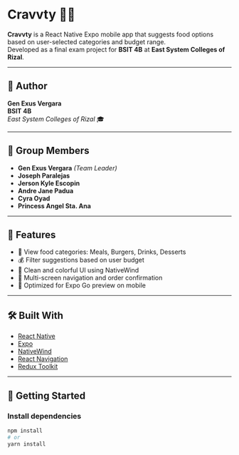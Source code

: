 # Cravvty 🍔🥤

**Cravvty** is a React Native Expo mobile app that suggests food options based on user-selected categories and budget range.  
Developed as a final exam project for **BSIT 4B** at **East System Colleges of Rizal**.

---

## 👤 Author

**Gen Exus Vergara**  
**BSIT 4B**  
*East System Colleges of Rizal* 🎓

---

## 👥 Group Members

- **Gen Exus Vergara** *(Team Leader)*
- **Joseph Paralejas**
- **Jerson Kyle Escopin**
- **Andre Jane Padua**
- **Cyra Oyad**
- **Princess Angel Sta. Ana**

---

## 📱 Features

- 📂 View food categories: Meals, Burgers, Drinks, Desserts
- 💰 Filter suggestions based on user budget
- 🎨 Clean and colorful UI using NativeWind
- 🔄 Multi-screen navigation and order confirmation
- 📱 Optimized for Expo Go preview on mobile

---

## 🛠️ Built With

- [React Native](https://reactnative.dev/)
- [Expo](https://expo.dev/)
- [NativeWind](https://www.nativewind.dev/)
- [React Navigation](https://reactnavigation.org/)
- [Redux Toolkit](https://redux-toolkit.js.org/)

---

## 🚀 Getting Started

### Install dependencies

```bash
npm install
# or
yarn install
